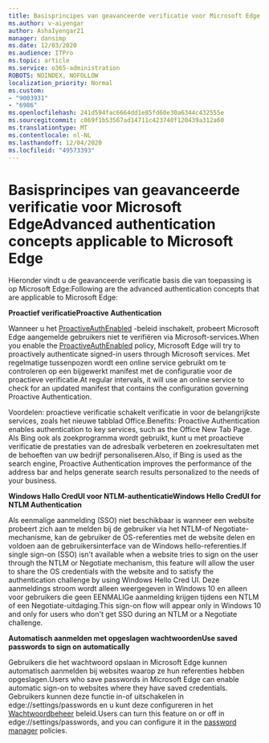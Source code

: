 ```yaml
---
title: Basisprincipes van geavanceerde verificatie voor Microsoft Edge
ms.author: v-aiyengar
author: AshaIyengar21
manager: dansimp
ms.date: 12/03/2020
ms.audience: ITPro
ms.topic: article
ms.service: o365-administration
ROBOTS: NOINDEX, NOFOLLOW
localization_priority: Normal
ms.custom:
- "9003931"
- "6986"
ms.openlocfilehash: 241d594fac6664dd1e85fd60e30a6344c432555e
ms.sourcegitcommit: c069f1b53567ad14711c423740f120439a312a60
ms.translationtype: MT
ms.contentlocale: nl-NL
ms.lasthandoff: 12/04/2020
ms.locfileid: "49573393"
---
```

# <a name="advanced-authentication-concepts-applicable-to-microsoft-edge"></a><span data-ttu-id="c2136-102">Basisprincipes van geavanceerde verificatie voor Microsoft Edge</span><span class="sxs-lookup"><span data-stu-id="c2136-102">Advanced authentication concepts applicable to Microsoft Edge</span></span>

<span data-ttu-id="c2136-103">Hieronder vindt u de geavanceerde verificatie basis die van toepassing is op Microsoft Edge:</span><span class="sxs-lookup"><span data-stu-id="c2136-103">Following are the advanced authentication concepts that are applicable to Microsoft Edge:</span></span>

<span data-ttu-id="c2136-104">**Proactief verificatie**</span><span class="sxs-lookup"><span data-stu-id="c2136-104">**Proactive Authentication**</span></span>

<span data-ttu-id="c2136-105">Wanneer u het [ProactiveAuthEnabled](https://go.microsoft.com/fwlink/?linkid=2134621) -beleid inschakelt, probeert Microsoft Edge aangemelde gebruikers niet te verifiëren via Microsoft-services.</span><span class="sxs-lookup"><span data-stu-id="c2136-105">When you enable the [ProactiveAuthEnabled](https://go.microsoft.com/fwlink/?linkid=2134621) policy, Microsoft Edge will try to proactively authenticate signed-in users through Microsoft services.</span></span> <span data-ttu-id="c2136-106">Met regelmatige tussenpozen wordt een online service gebruikt om te controleren op een bijgewerkt manifest met de configuratie voor de proactieve verificatie.</span><span class="sxs-lookup"><span data-stu-id="c2136-106">At regular intervals, it will use an online service to check for an updated manifest that contains the configuration governing Proactive Authentication.</span></span>

<span data-ttu-id="c2136-107">Voordelen: proactieve verificatie schakelt verificatie in voor de belangrijkste services, zoals het nieuwe tabblad Office.</span><span class="sxs-lookup"><span data-stu-id="c2136-107">Benefits: Proactive Authentication enables authentication to key services, such as the Office New Tab Page.</span></span> <span data-ttu-id="c2136-108">Als Bing ook als zoekprogramma wordt gebruikt, kunt u met proactieve verificatie de prestaties van de adresbalk verbeteren en zoekresultaten met de behoeften van uw bedrijf personaliseren.</span><span class="sxs-lookup"><span data-stu-id="c2136-108">Also, if Bing is used as the search engine, Proactive Authentication improves the performance of the address bar and helps generate search results personalized to the needs of your business.</span></span>

<span data-ttu-id="c2136-109">**Windows Hallo CredUI voor NTLM-authenticatie**</span><span class="sxs-lookup"><span data-stu-id="c2136-109">**Windows Hello CredUI for NTLM Authentication**</span></span>

<span data-ttu-id="c2136-110">Als eenmalige aanmelding (SSO) niet beschikbaar is wanneer een website probeert zich aan te melden bij de gebruiker via het NTLM-of Negotiate-mechanisme, kan de gebruiker de OS-referenties met de website delen en voldoen aan de gebruikersinterface van de Windows hello-referenties.</span><span class="sxs-lookup"><span data-stu-id="c2136-110">If single sign-on (SSO) isn't available when a website tries to sign on the user through the NTLM or Negotiate mechanism, this feature will allow the user to share the OS credentials with the website and to satisfy the authentication challenge by using Windows Hello Cred UI.</span></span> <span data-ttu-id="c2136-111">Deze aanmeldings stroom wordt alleen weergegeven in Windows 10 en alleen voor gebruikers die geen EENMALIGe aanmelding krijgen tijdens een NTLM of een Negotiate-uitdaging.</span><span class="sxs-lookup"><span data-stu-id="c2136-111">This sign-on flow will appear only in Windows 10 and only for users who don't get SSO during an NTLM or a Negotiate challenge.</span></span>

<span data-ttu-id="c2136-112">**Automatisch aanmelden met opgeslagen wachtwoorden**</span><span class="sxs-lookup"><span data-stu-id="c2136-112">**Use saved passwords to sign on automatically**</span></span>

<span data-ttu-id="c2136-113">Gebruikers die het wachtwoord opslaan in Microsoft Edge kunnen automatisch aanmelden bij websites waarop ze hun referenties hebben opgeslagen.</span><span class="sxs-lookup"><span data-stu-id="c2136-113">Users who save passwords in Microsoft Edge can enable automatic sign-on to websites where they have saved credentials.</span></span> <span data-ttu-id="c2136-114">Gebruikers kunnen deze functie in-of uitschakelen in edge://settings/passwords en u kunt deze configureren in het [Wachtwoordbeheer](https://go.microsoft.com/fwlink/?linkid=2134622) beleid.</span><span class="sxs-lookup"><span data-stu-id="c2136-114">Users can turn this feature on or off in edge://settings/passwords, and you can configure it in the [password manager](https://go.microsoft.com/fwlink/?linkid=2134622) policies.</span></span>
